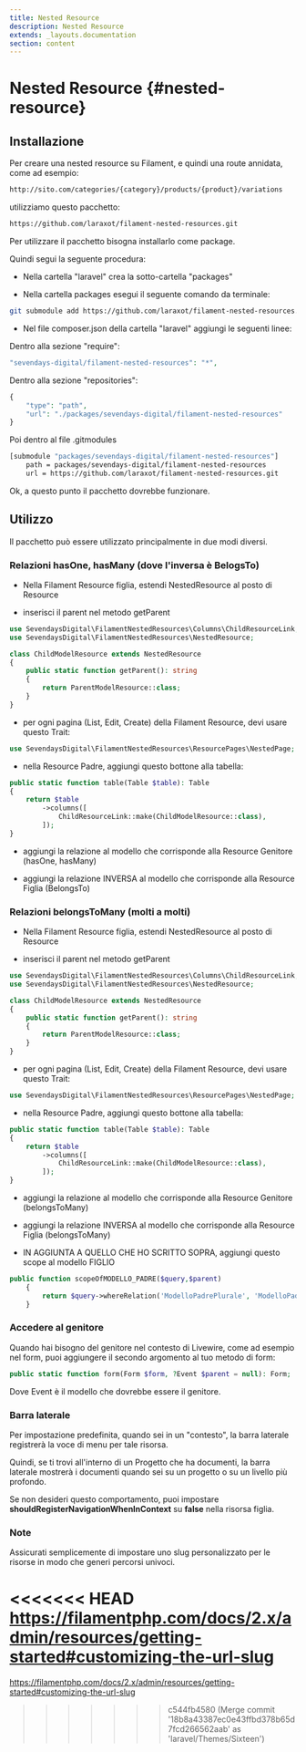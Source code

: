 ```yaml
---
title: Nested Resource
description: Nested Resource
extends: _layouts.documentation
section: content
---
```


# Nested Resource {#nested-resource}

## Installazione

Per creare una nested resource su Filament, e quindi una route annidata, come ad esempio:

```bash
http://sito.com/categories/{category}/products/{product}/variations
```

utilizziamo questo pacchetto:

```bash
https://github.com/laraxot/filament-nested-resources.git
```

Per utilizzare il pacchetto bisogna installarlo come package. 

Quindi segui la seguente procedura:

- Nella cartella "laravel" crea la sotto-cartella "packages"

- Nella cartella packages esegui il seguente comando da terminale:

```bash
git submodule add https://github.com/laraxot/filament-nested-resources.git
```

- Nel file composer.json della cartella "laravel" aggiungi le seguenti linee:

Dentro alla sezione "require":

```php
"sevendays-digital/filament-nested-resources": "*",
```

Dentro alla sezione "repositories":

```php
{
    "type": "path",
    "url": "./packages/sevendays-digital/filament-nested-resources"
}
```

Poi dentro al file .gitmodules

```bash
[submodule "packages/sevendays-digital/filament-nested-resources"]
	path = packages/sevendays-digital/filament-nested-resources
	url = https://github.com/laraxot/filament-nested-resources.git
```

Ok, a questo punto il pacchetto dovrebbe funzionare.

## Utilizzo

Il pacchetto può essere utilizzato principalmente in due modi diversi.

### Relazioni hasOne, hasMany (dove l'inversa è BelogsTo)

- Nella Filament Resource figlia, estendi NestedResource al posto di Resource

- inserisci il parent nel metodo getParent

```php
use SevendaysDigital\FilamentNestedResources\Columns\ChildResourceLink;
use SevendaysDigital\FilamentNestedResources\NestedResource;

class ChildModelResource extends NestedResource
{
    public static function getParent(): string
    {
        return ParentModelResource::class;
    }
}
```

- per ogni pagina (List, Edit, Create) della Filament Resource, devi usare questo Trait:

```php
use SevendaysDigital\FilamentNestedResources\ResourcePages\NestedPage;
```

- nella Resource Padre, aggiungi questo bottone alla tabella:

```php
public static function table(Table $table): Table
{
    return $table
        ->columns([
            ChildResourceLink::make(ChildModelResource::class),
        ]);
}
```

- aggiungi la relazione al modello che corrisponde alla Resource Genitore (hasOne, hasMany)

- aggiungi la relazione INVERSA al modello che corrisponde alla Resource Figlia (BelongsTo)

### Relazioni belongsToMany (molti a molti)

- Nella Filament Resource figlia, estendi NestedResource al posto di Resource

- inserisci il parent nel metodo getParent

```php
use SevendaysDigital\FilamentNestedResources\Columns\ChildResourceLink;
use SevendaysDigital\FilamentNestedResources\NestedResource;

class ChildModelResource extends NestedResource
{
    public static function getParent(): string
    {
        return ParentModelResource::class;
    }
}
```

- per ogni pagina (List, Edit, Create) della Filament Resource, devi usare questo Trait:

```php
use SevendaysDigital\FilamentNestedResources\ResourcePages\NestedPage;
```

- nella Resource Padre, aggiungi questo bottone alla tabella:

```php
public static function table(Table $table): Table
{
    return $table
        ->columns([
            ChildResourceLink::make(ChildModelResource::class),
        ]);
}
```

- aggiungi la relazione al modello che corrisponde alla Resource Genitore (belongsToMany)

- aggiungi la relazione INVERSA al modello che corrisponde alla Resource Figlia (belongsToMany)

- IN AGGIUNTA A QUELLO CHE HO SCRITTO SOPRA, aggiungi questo scope al modello FIGLIO

```php
public function scopeOfMODELLO_PADRE($query,$parent)
    {
        return $query->whereRelation('ModelloPadrePlurale', 'ModelloPadrePlurale.key', $parent);
    }
```

### Accedere al genitore

Quando hai bisogno del genitore nel contesto di Livewire, come ad esempio nel form, puoi aggiungere il secondo argomento al tuo metodo di form:

```php
public static function form(Form $form, ?Event $parent = null): Form;
```

Dove Event è il modello che dovrebbe essere il genitore.

### Barra laterale

Per impostazione predefinita, quando sei in un "contesto", la barra laterale registrerà la voce di menu per tale risorsa.

Quindi, se ti trovi all'interno di un Progetto che ha documenti, la barra laterale mostrerà i documenti quando sei su un progetto o su un livello più profondo.

Se non desideri questo comportamento, puoi impostare **shouldRegisterNavigationWhenInContext** su **false** nella risorsa figlia.

### Note

Assicurati semplicemente di impostare uno slug personalizzato per le risorse in modo che generi percorsi univoci.

<<<<<<< HEAD
https://filamentphp.com/docs/2.x/admin/resources/getting-started#customizing-the-url-slug
=======
https://filamentphp.com/docs/2.x/admin/resources/getting-started#customizing-the-url-slug
>>>>>>> c544fb4580 (Merge commit '18b8a43387ec0e43ffbd378b65d7fcd266562aab' as 'laravel/Themes/Sixteen')
